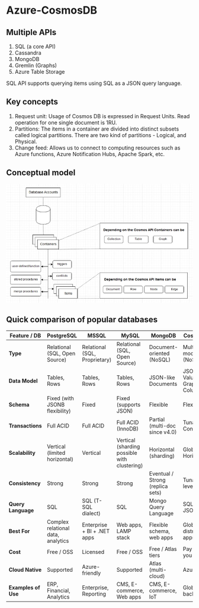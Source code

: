 # Azure-CosmosDB

## Multiple APIs
1. SQL (a core API)
2. Cassandra
3. MongoDB
4. Gremlin (Graphs)
5. Azure Table Storage

SQL API supports querying items using SQL as a JSON query language.

## Key concepts
1. Request unit: Usage of Cosmos DB is expressed in Request Units. Read operation for one single document is 1RU. 
2. Partitions: The items in a container are divided into distinct subsets called logical partitions. There are two kind of partitions - Logical, and Physical.
3. Change feed: Allows us to connect to computing resources such as Azure functions, Azure Notification Hubs, Apache Spark, etc.

## Conceptual model
<img src="cosmosdb.jpg" />

## Quick comparison of popular databases

| Feature / DB        | **PostgreSQL**                     | **MSSQL**                     | **MySQL**                                    | **MongoDB**                      | **Cosmos DB**                  |
| ------------------- | ---------------------------------- | ----------------------------- | -------------------------------------------- | -------------------------------- | ------------------------------ |
| **Type**            | Relational (SQL, Open Source)      | Relational (SQL, Proprietary) | Relational (SQL, Open Source)                | Document-oriented (NoSQL)        | Multi-model (NoSQL)            |
| **Data Model**      | Tables, Rows                       | Tables, Rows                  | Tables, Rows                                 | JSON-like Documents              | JSON, Key-Value, Graph, Column |
| **Schema**          | Fixed (with JSONB flexibility)     | Fixed                         | Fixed (supports JSON)                        | Flexible                         | Flexible                       |
| **Transactions**    | Full ACID                          | Full ACID                     | Full ACID (InnoDB)                           | Partial (multi-doc since v4.0)   | Tunable Consistency            |
| **Scalability**     | Vertical (limited horizontal)      | Vertical                      | Vertical (sharding possible with clustering) | Horizontal (sharding)            | Global Horizontal              |
| **Consistency**     | Strong                             | Strong                        | Strong                                       | Eventual / Strong (replica sets) | Tunable (5 levels)             |
| **Query Language**  | SQL                                | SQL (T-SQL dialect)           | SQL                                          | Mongo Query Language             | SQL-like JSON API              |
| **Best For**        | Complex relational data, analytics | Enterprise + BI + .NET apps   | Web apps, LAMP stack                         | Flexible schema, web apps        | Global distributed apps        |
| **Cost**            | Free / OSS                         | Licensed                      | Free / OSS                                   | Free / Atlas tiers               | Pay-as-you-go                  |
| **Cloud Native**    | Supported                          | Azure-friendly                | Supported                                    | Atlas (multi-cloud)              | Azure-only                     |
| **Examples of Use** | ERP, Financial, Analytics          | Enterprise, Reporting         | CMS, E-commerce, Web apps                    | CMS, E-commerce, IoT             | Global API backends            |
